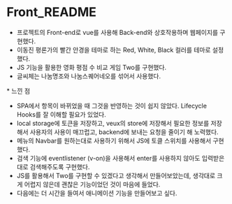 # Front_README

- 프로젝트의 Front-end로 vue를 사용해 Back-end와 상호작용하며 웹페이지를 구현했다.
- 이동진 평론가의 빨간 안경을 테마로 하는 Red, White, Black 컬러를 테마로 설정했다.
- JS 기능을 활용한 영화 평점 수 비교 게임 Two를 구현했다.
- 글씨체는 나눔명조와 나눔스퀘어네오를 섞어서 사용했다.



\* 느낀 점

- SPA에서 항목이 바뀌었을 때 그것을 반영하는 것이 쉽지 않았다. Lifecycle Hooks를 잘 이해할 필요가 있었다.
- local storage에 토큰을 저장하고, veux의 store에 저장해서 필요한 정보를 저장해서 사용자의 사용이 매끄럽고, backend에 보내는 요청을 줄이기 해 노력했다.
- 메뉴의 Navbar를 원하는대로 사용하기 위해서 JS에 토클 스위치를 사용해서 구현했다.
- 검색 기능에 eventlistener (v-on)을 사용해서 enter를 사용하지 않아도 입력받은 대로 검색해주도록 구현했다.
- JS를 활용해서 Two를 구현할 수 있겠다고 생각해서 만들어보았는데, 생각대로 크게 어렵지 않은데 괜찮은 기능이었던 것이 마음에 들었다.
- 다음에는 더 시간을 들여서 애니메이션 기능을 만들어보고 싶다.

